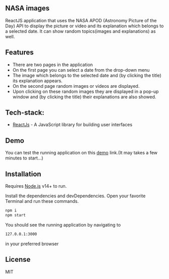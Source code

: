 ## NASA images

ReactJS application that uses the NASA APOD (Astronomy Picture of the Day) API to display the picture or video and its explanation which belongs to a selected date. It can show random topics(images and explanations) as well.

## Features

- There are two pages in the application
- On the first page you can select a date from the drop-down menu
- The image which belongs to the selected date and (by clicking the title) its explanation appears.
- On the second page random images or videos are displayed.
- Upon clicking on these random images they are displayed in a pop-up window and (by clicking the title) their explanations are also showed.

## Tech-stack:

- [ReactJs](https://reactjs.org/) - A JavaScript library for building user interfaces

## Demo

You can test the running application on this [demo](https://nasa-images-3dpo.onrender.com) link.(It may takes a few minutes to start...)
## Installation

Requires [Node.js](https://nodejs.org/) v14+ to run.

Install the dependencies and devDependencies.
Open your favorite Terminal and run these commands.

```sh
npm i
npm start
```

You should see the running application by navigating to

```sh
127.0.0.1:3000
```

in your preferred browser

## License

MIT
